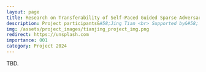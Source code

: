 ```yaml
---
layout: page
title: Research on Transferability of Self-Paced Guided Sparse Adversarial Attack Methods for Black-Box Models
description: Project participants&#58;Jing Tian <br> Supported by&#58;  Chongqing city <br> Year&#58; 2025-2027 <br> Grant&#58; 5K(RMB) <br> Role&#58; PI
img: /assets/project_images/tianjing_project_img.png
redirect: https://unsplash.com
importance: 001
category: Project 2024
---
```


TBD.
